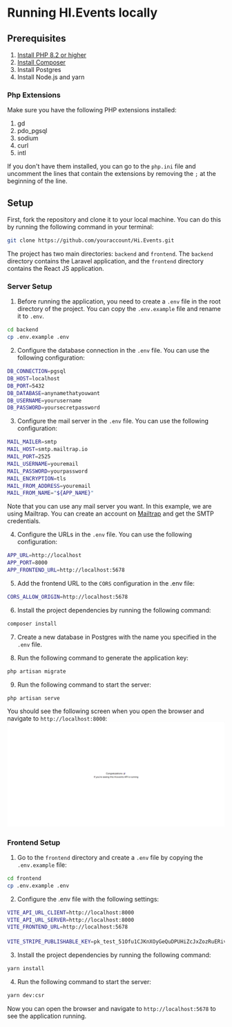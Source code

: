 # Running HI.Events locally

## Prerequisites

1. [Install PHP 8.2 or higher](https://www.php.net/downloads.php)
2. [Install Composer](https://getcomposer.org/download/)
3. Install Postgres
4. Install Node.js and yarn

### Php Extensions

Make sure you have the following PHP extensions installed:

1. gd
2. pdo_pgsql
3. sodium
4. curl
5. intl

If you don't have them installed, you can go to the `php.ini` file and uncomment the lines that contain the extensions by removing the `;` at the beginning of the line.

## Setup

First, fork the repository and clone it to your local machine. You can do this by running the following command in your terminal:

```bash
git clone https://github.com/youraccount/Hi.Events.git

```

The project has two main directories: `backend` and `frontend`. The `backend` directory contains the Laravel application, and the `frontend` directory contains the React JS application.

### Server Setup

1. Before running the application, you need to create a `.env` file in the root directory of the project. You can copy the `.env.example` file and rename it to `.env`.

```bash
cd backend
cp .env.example .env
```

2. Configure the database connection in the `.env` file. You can use the following configuration:

```bash
DB_CONNECTION=pgsql
DB_HOST=localhost
DB_PORT=5432
DB_DATABASE=anynamethatyouwant
DB_USERNAME=yourusername
DB_PASSWORD=yoursecretpassword
```

3. Configure the mail server in the `.env` file. You can use the following configuration:

```bash
MAIL_MAILER=smtp
MAIL_HOST=smtp.mailtrap.io
MAIL_PORT=2525
MAIL_USERNAME=youremail
MAIL_PASSWORD=yourpassword
MAIL_ENCRYPTION=tls
MAIL_FROM_ADDRESS=youremail
MAIL_FROM_NAME="${APP_NAME}"
```

Note that you can use any mail server you want. In this example, we are using Mailtrap. You can create an account on [Mailtrap](https://mailtrap.io/) and get the SMTP credentials.

4. Configure the URLs in the `.env` file. You can use the following configuration:

```bash
APP_URL=http://localhost
APP_PORT=8000
APP_FRONTEND_URL=http://localhost:5678
```

5. Add the frontend URL to the `CORS` configuration in the .env file:

```bash
CORS_ALLOW_ORIGIN=http://localhost:5678
```

6. Install the project dependencies by running the following command:

```bash
composer install
```

7. Create a new database in Postgres with the name you specified in the `.env` file.

8. Run the following command to generate the application key:

```bash
php artisan migrate
```

9. Run the following command to start the server:

```bash
php artisan serve
```

You should see the following screen when you open the browser and navigate to `http://localhost:8000`:
![alt text](image.png)

### Frontend Setup

1. Go to the `frontend` directory and create a `.env` file by copying the `.env.example` file:

```bash
cd frontend
cp .env.example .env
```

2. Configure the .env file with the following settings:

```bash
VITE_API_URL_CLIENT=http://localhost:8000
VITE_API_URL_SERVER=http://localhost:8000
VITE_FRONTEND_URL=http://localhost:5678

VITE_STRIPE_PUBLISHABLE_KEY=pk_test_51Ofu1CJKnXOyGeQuDPUHiZcJxZozRuERiv4vQRBtCscwTbxOL574cxUjAoNRL2YLCumgC5160pl6kvTIiAc9mOeM0058KAWQ55
```

3. Install the project dependencies by running the following command:

```bash
yarn install
```

4. Run the following command to start the server:

```bash
yarn dev:csr
```

Now you can open the browser and navigate to `http://localhost:5678` to see the application running.

